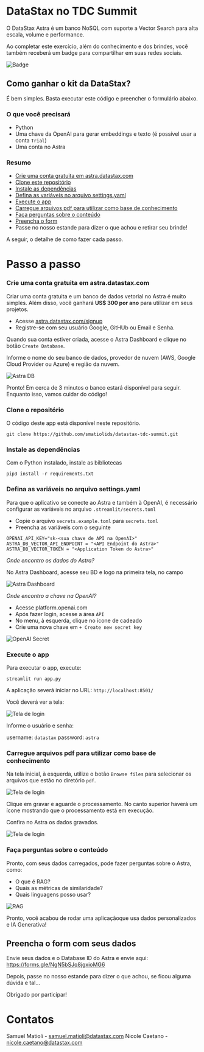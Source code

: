 # DataStax no TDC Summit

O DataStax Astra é um banco NoSQL com suporte a Vector Search para alta escala, volume e performance.

Ao completar este exercício, além do conhecimento e dos brindes, você também receberá um badge para compartilhar em suas redes sociais.

![Badge](./assets/rag-badge.png)

## Como ganhar o kit da DataStax?

É bem simples. Basta executar este código e preencher o formulário abaixo.

### O que você precisará

- Python
- Uma chave da OpenAI para gerar embeddings e texto (é possível usar a conta `Trial`)
- Uma conta no Astra

### Resumo

- [Crie uma conta gratuita em astra.datastax.com](#3)
- [Clone este repositório](#1)
- [Instale as dependências](#2)
- [Defina as variáveis no arquivo settings.yaml](#4)
- [Execute o app](#5)
- [Carregue arquivos pdf para utilizar como base de conhecimento](#6)
- [Faça perguntas sobre o conteúdo](#6)
- [Preencha o form](#7)
- Passe no nosso estande para dizer o que achou e retirar seu brinde!

A seguir, o detalhe de como fazer cada passo.

# Passo a passo

### Crie uma conta gratuita em astra.datastax.com <a name="3"></a>

Criar uma conta gratuita e um banco de dados vetorial no Astra é muito simples. Além disso, você ganhará **US$ 300 por ano** para utilizar em seus projetos.

- Acesse [astra.datastax.com/signup](https://astra.datastax.com/signup)
- Registre-se com seu usuário Google, GitHUb ou Email e Senha.

Quando sua conta estiver criada, acesse o Astra Dashboard e clique no botão `Create Database`.

Informe o nome do seu banco de dados, provedor de nuvem (AWS, Google Cloud Provider ou Azure) e região da nuvem.

![Astra DB](./assets/step3-db.png)

Pronto! Em cerca de 3 minutos o banco estará disponível para seguir. Enquanto isso, vamos cuidar do código!

### Clone o repositório <a name="1"></a>

O código deste app está disponível neste repositório.

```
git clone https://github.com/smatiolids/datastax-tdc-summit.git
```

### Instale as dependências <a name="2"></a>

Com o Python instalado, instale as bibliotecas

```
pip3 install -r requirements.txt
```
### Defina as variáveis no arquivo settings.yaml <a name="4"></a>

Para que o aplicativo se conecte ao Astra e também à OpenAI, é necessário configurar as variáveis no arquivo `.streamlit/secrets.toml`

- Copie o arquivo `secrets.example.toml` para `secrets.toml`
- Preencha as variáveis com o seguinte

````
OPENAI_API_KEY="sk-<sua chave de API na OpenAI>"
ASTRA_DB_VECTOR_API_ENDPOINT = "<API Endpoint do Astra>"
ASTRA_DB_VECTOR_TOKEN = "<Application Token do Astra>"
````


*Onde encontro os dados do Astra?*

No Astra Dashboard, acesse seu BD e logo na primeira tela, no campo

![Astra Dashboard](./assets/step4-astra.png)


*Onde encontro a chave na OpenAI?*

- Acesse platform.openai.com
- Após fazer login, acesse a área `API`
- No menu, à esquerda, clique no ícone de cadeado
- Crie uma nova chave em `+ Create new secret key`

![OpenAI Secret](./assets/step3-openai.png)



### Execute o app<a name="5"></a>

Para executar o app, execute:

```
streamlit run app.py
```
A aplicação severá iniciar no URL: `http://localhost:8501/`

Você deverá ver a tela:

![Tela de login](./assets/step5-login.png)

Informe o usuário e senha:

username: `datastax`
password: `astra`

### Carregue arquivos pdf para utilizar como base de conhecimento<a name="6"></a>

Na tela inicial, à esquerda, utilize o botão `Browse files` para selecionar os arquivos que estão no diretório `pdf`.

![Tela de login](./assets/step6-files.png)

Clique em gravar e aguarde o processamento. No canto superior haverá um ícone mostrando que o processamento está em execução.

Confira no Astra os dados gravados.

![Tela de login](./assets/step7-data.png)

### Faça perguntas sobre o conteúdo <a name="7"></a>

Pronto, com seus dados carregados, pode fazer perguntas sobre o Astra, como:

- O que é RAG?
- Quais as métricas de similaridade?
- Quais linguagens posso usar?

![RAG](./assets/step8-question.png)

Pronto, você acabou de rodar uma aplicaçãoque usa dados personalizados e IA Generativa!

## Preencha o form com seus dados<a name="8"></a>


Envie seus dados e o Database ID do Astra e envie aqui: https://forms.gle/NgN5bSJq8jgxioMG6

Depois, passe no nosso estande para dizer o que achou, se ficou alguma dúvida e tal... 

Obrigado por participar!


# Contatos

Samuel Matioli - samuel.matioli@datastax.com
Nicole Caetano - nicole.caetano@datastax.com